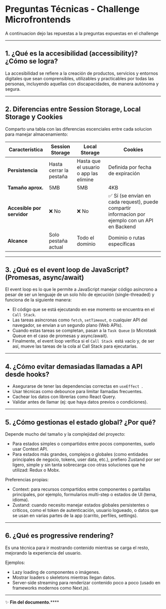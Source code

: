 # Preguntas Técnicas - Challenge Microfrontends

A continuacion dejo las repuestas a la preguntas expuestas en el challenge

---

## 1. ¿Qué es la accesibilidad (accessibility)? ¿Cómo se logra?

La accesibilidad se refiere a la creación de productos, servicios y entornos digitales que sean comprensibles, utilizables y practicables por todas las personas, incluyendo aquellas con discapacidades, de manera autónoma y segura. 

---

## 2. Diferencias entre Session Storage, Local Storage y Cookies

Comparto una tabla con las diferencias escenciales entre cada solucion para manejar almacenamiento:

| Característica            | Session Storage                  | Local Storage                     | Cookies                             |
|--------------------------|---------------------------------|----------------------------------|-------------------------------------|
| **Persistencia**          | Hasta cerrar la pestaña          | Hasta que el usuario o app las elimine | Definida por fecha de expiración   |
| **Tamaño aprox.**         | 5MB                             | 5MB                              | 4KB                                 |
| **Accesible por servidor**| ❌ No                            | ❌ No                             | ✅ Sí (se envían en cada request), puede compartir informacion por ejemplo con un API en Backend   |
| **Alcance**               | Solo pestaña actual              | Todo el dominio                  | Dominio o rutas específicas         |

---

## 3. ¿Qué es el event loop de JavaScript? (Promesas, async/await)

El event loop es lo que le permite a JavaScript manejar código asíncrono a pesar de ser un lenguaje de un solo hilo de ejecución (single-threaded) y funciona de la siguiente manera:

- El código que se está ejecutando en ese momento se encuentra en el `Call Stack`.
- Las tareas asíncronas como `fetch`, `setTimeout`, o cualquier API del navegador, se envían a un segundo plano (Web APIs).
- Cuando estas tareas se completan, pasan a la `Task Queue` (o Microtask Queue en el caso de promesas y async/await).
- Finalmente, el event loop verifica si el `Call Stack `está vacío y, de ser así, mueve las tareas de la cola al Call Stack para ejecutarlas.

---

## 4. ¿Cómo evitar demasiadas llamadas a API desde hooks?

- Asegurarse de tener las dependencias correctas en `useEffect `.
- Usar técnicas como debounce para limitar llamadas frecuentes.
- Cachear los datos con librerías como React Query.
- Validar antes de llamar (ej: que haya datos previos o condiciones).

---

## 5. ¿Cómo gestionas el estado global? ¿Por qué?

Depende mucho del tamaño y la complejidad del proyecto:

- Para estados simples o compartidos entre pocos componentes, suelo usar Context API.
- Para estados más grandes, complejos o globales (como entidades principales de negocio, tokens, user data, etc.), prefiero Zustand por ser ligero, simple y sin tanta sobrecarga coo otras soluciones que he utilizad: Redux o Mobx.

Preferencias propias:

- Context: para recursos compartidos entre componentes o pantallas principales, por ejemplo, formularios multi-step o estados de UI (tema, idioma).
- Zustand: cuando necesito manejar estados globales persistentes o críticos, como el token de autenticación, usuario logueado, o datos que se usan en varias partes de la app (carrito, perfiles, settings). 
  
---

## 6. ¿Qué es progressive rendering?

Es una técnica para ir mostrando contenido mientras se carga el resto, mejorando la experiencia del usuario.

Ejemplos:
- Lazy loading de componentes o imágenes.
- Mostrar loaders o skeletons mientras llegan datos.
- Server-side streaming para renderizar contenido poco a poco (usado en frameworks modernos como Next.js).

---

✨ **Fin del documento.******